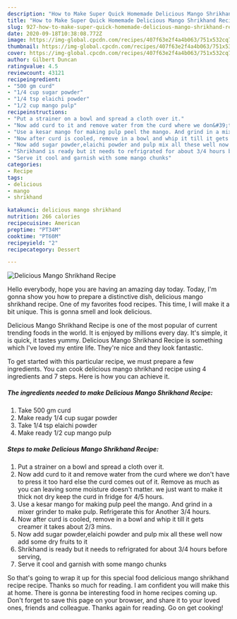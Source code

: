 ```yaml
---
description: "How to Make Super Quick Homemade Delicious Mango Shrikhand Recipe"
title: "How to Make Super Quick Homemade Delicious Mango Shrikhand Recipe"
slug: 927-how-to-make-super-quick-homemade-delicious-mango-shrikhand-recipe
date: 2020-09-18T10:38:08.772Z
image: https://img-global.cpcdn.com/recipes/407f63e2f4a4b063/751x532cq70/delicious-mango-shrikhand-recipe-recipe-main-photo.jpg
thumbnail: https://img-global.cpcdn.com/recipes/407f63e2f4a4b063/751x532cq70/delicious-mango-shrikhand-recipe-recipe-main-photo.jpg
cover: https://img-global.cpcdn.com/recipes/407f63e2f4a4b063/751x532cq70/delicious-mango-shrikhand-recipe-recipe-main-photo.jpg
author: Gilbert Duncan
ratingvalue: 4.5
reviewcount: 43121
recipeingredient:
- "500 gm curd"
- "1/4 cup sugar powder"
- "1/4 tsp elaichi powder"
- "1/2 cup mango pulp"
recipeinstructions:
- "Put a strainer on a bowl and spread a cloth over it."
- "Now add curd to it and remove water from the curd where we don&#39;t have to press it too hard else the curd comes out of it. Remove as much as you can leaving some moisture doesn&#39;t matter. we just want to make it thick not dry keep the curd in fridge for 4/5 hours."
- "Use a kesar mango for making pulp peel the mango. And grind in a mixer grinder to make pulp. Refrigerate this for Another 3/4 hours."
- "Now after curd is cooled, remove in a bowl and whip it till it gets creamer it takes about 2/3 mins."
- "Now add sugar powder,elaichi powder and pulp mix all these well now add some dry fruits to it"
- "Shrikhand is ready but it needs to refrigrated for about 3/4 hours before serving,"
- "Serve it cool and garnish with some mango chunks"
categories:
- Recipe
tags:
- delicious
- mango
- shrikhand

katakunci: delicious mango shrikhand 
nutrition: 266 calories
recipecuisine: American
preptime: "PT34M"
cooktime: "PT60M"
recipeyield: "2"
recipecategory: Dessert

---
```



![Delicious Mango Shrikhand Recipe](https://img-global.cpcdn.com/recipes/407f63e2f4a4b063/751x532cq70/delicious-mango-shrikhand-recipe-recipe-main-photo.jpg)

Hello everybody, hope you are having an amazing day today. Today, I'm gonna show you how to prepare a distinctive dish, delicious mango shrikhand recipe. One of my favorites food recipes. This time, I will make it a bit unique. This is gonna smell and look delicious.



Delicious Mango Shrikhand Recipe is one of the most popular of current trending foods in the world. It is enjoyed by millions every day. It's simple, it is quick, it tastes yummy. Delicious Mango Shrikhand Recipe is something which I've loved my entire life. They're nice and they look fantastic.


To get started with this particular recipe, we must prepare a few ingredients. You can cook delicious mango shrikhand recipe using 4 ingredients and 7 steps. Here is how you can achieve it.

<!--inarticleads1-->

##### The ingredients needed to make Delicious Mango Shrikhand Recipe:

1. Take 500 gm curd
1. Make ready 1/4 cup sugar powder
1. Take 1/4 tsp elaichi powder
1. Make ready 1/2 cup mango pulp




<!--inarticleads2-->

##### Steps to make Delicious Mango Shrikhand Recipe:

1. Put a strainer on a bowl and spread a cloth over it.
1. Now add curd to it and remove water from the curd where we don&#39;t have to press it too hard else the curd comes out of it. Remove as much as you can leaving some moisture doesn&#39;t matter. we just want to make it thick not dry keep the curd in fridge for 4/5 hours.
1. Use a kesar mango for making pulp peel the mango. And grind in a mixer grinder to make pulp. Refrigerate this for Another 3/4 hours.
1. Now after curd is cooled, remove in a bowl and whip it till it gets creamer it takes about 2/3 mins.
1. Now add sugar powder,elaichi powder and pulp mix all these well now add some dry fruits to it
1. Shrikhand is ready but it needs to refrigrated for about 3/4 hours before serving,
1. Serve it cool and garnish with some mango chunks




So that's going to wrap it up for this special food delicious mango shrikhand recipe recipe. Thanks so much for reading. I am confident you will make this at home. There is gonna be interesting food in home recipes coming up. Don't forget to save this page on your browser, and share it to your loved ones, friends and colleague. Thanks again for reading. Go on get cooking!
